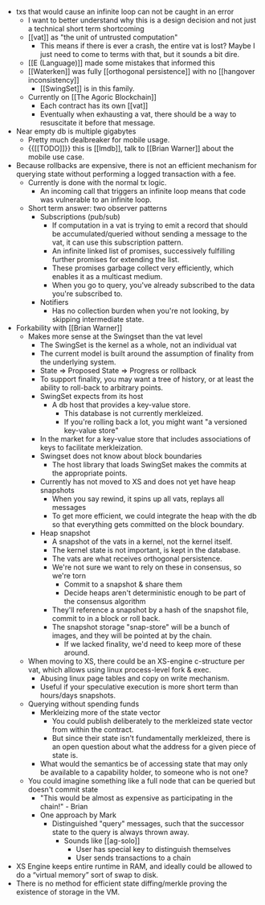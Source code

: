 - txs that would cause an infinite loop can not be caught in an error
    - I want to better understand why this is a design decision and not just a technical short term shortcoming
    - [[vat]] as "the unit of untrusted computation"
        - This means if there is ever a crash, the entire vat is lost? Maybe I just need to come to terms with that, but it sounds a bit dire.
    - [[E (Language)]] made some mistakes that informed this
    - [[Waterken]] was fully [[orthogonal persistence]] with no [[hangover inconsistency]]
        - [[SwingSet]] is in this family.
    - Currently on [[The Agoric Blockchain]]
        - Each contract has its own [[vat]]
        - Eventually when exhausting a vat, there should be a way to resuscitate it before that message.
- Near empty db is multiple gigabytes
    - Pretty much dealbreaker for mobile usage.
    - {{[[TODO]]}} this is [[lmdb]], talk to [[Brian Warner]] about the mobile use case.
- Because rollbacks are expensive, there is not an efficient mechanism for querying state without performing a logged transaction with a fee.
    - Currently is done with the normal tx logic.
        - An incoming call that triggers an infinite loop means that code was vulnerable to an infinite loop.
    - Short term answer: two observer patterns
        - Subscriptions (pub/sub)
            - If computation in a vat is trying to emit a record that should be accumulated/queried without sending a message to the vat, it can use this subscription pattern.
            - An infinite linked list of promises, successively fulfilling further promises for extending the list.
            - These promises garbage collect very efficiently, which enables it as a multicast medium.
            - When you go to query, you've already subscribed to the data you're subscribed to.
        - Notifiers
            - Has no collection burden when you're not looking, by skipping intermediate state.
- Forkability with [[Brian Warner]]
    - Makes more sense at the Swingset than the vat level
        - The SwingSet is the kernel as a whole, not an individual vat
        - The current model is built around the assumption of finality from the underlying system.
        - State => Proposed State => Progress or rollback
        - To support finality, you may want a tree of history, or at least the ability to roll-back to arbitrary points.
        - SwingSet expects from its host
            - A db host that provides a key-value store.
                - This database is not currently merkleized.
                - If you're rolling back a lot, you might want "a versioned key-value store"
        - In the market for a key-value store that includes associations of keys to facilitate merkleization.
        - Swingset does not know about block boundaries
            - The host library that loads SwingSet makes the commits at the appropriate points.
        - Currently has not moved to XS and does not yet have heap snapshots
            - When you say rewind, it spins up all vats, replays all messages
            - To get more efficient, we could integrate the heap with the db so that everything gets committed on the block boundary.
        - Heap snapshot
            - A snapshot of the vats in a kernel, not the kernel itself.
            - The kernel state is not important, is kept in the database.
            - The vats are what receives orthogonal persistence.
            - We're not sure we want to rely on these in consensus, so we're torn
                - Commit to a snapshot & share them
                - Decide heaps aren't deterministic enough to be part of the consensus algorithm
            - They'll reference a snapshot by a hash of the snapshot file, commit to in a block or roll back.
            - The snapshot storage "snap-store" will be a bunch of images, and they will be pointed at by the chain.
                - If we lacked finality, we'd need to keep more of these around.
    - When moving to XS, there could be an XS-engine c-structure per vat, which allows using linux process-level fork & exec.
        - Abusing linux page tables and copy on write mechanism.
        - Useful if your speculative execution is more short term than hours/days snapshots.
    - Querying without spending funds
        - Merkleizing more of the state vector
            - You could publish deliberately to the merkleized state vector from within the contract.
            - But since their state isn't fundamentally merkleized, there is an open question about what the address for a given piece of state is.
        - What would the semantics be of accessing state that may only be available to a capability holder, to someone who is not one?
    - You could imagine something like a full node that can be queried but doesn't commit state
        - "This would be almost as expensive as participating in the chain!" - Brian
        - One approach by Mark
            - Distinguished "query" messages, such that the successor state to the query is always thrown away.
                - Sounds like [[ag-solo]]
                    - User has special key to distinguish themselves
                    - User sends transactions to a chain
- XS Engine keeps entire runtime in RAM, and ideally could be allowed to do a “virtual memory” sort of swap to disk.
- There is no method for efficient state diffing/merkle proving the existence of storage in the VM.
